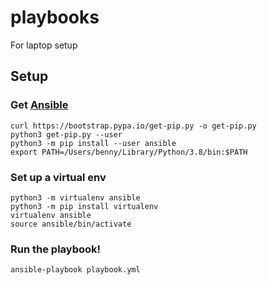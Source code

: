 playbooks
=========

For laptop setup

## Setup

### Get [Ansible](https://www.ansible.com/)

```
curl https://bootstrap.pypa.io/get-pip.py -o get-pip.py
python3 get-pip.py --user
python3 -m pip install --user ansible
export PATH=/Users/benny/Library/Python/3.8/bin:$PATH
```

### Set up a virtual env

```
python3 -m virtualenv ansible
python3 -m pip install virtualenv
virtualenv ansible
source ansible/bin/activate
```

### Run the playbook!

```
ansible-playbook playbook.yml
```